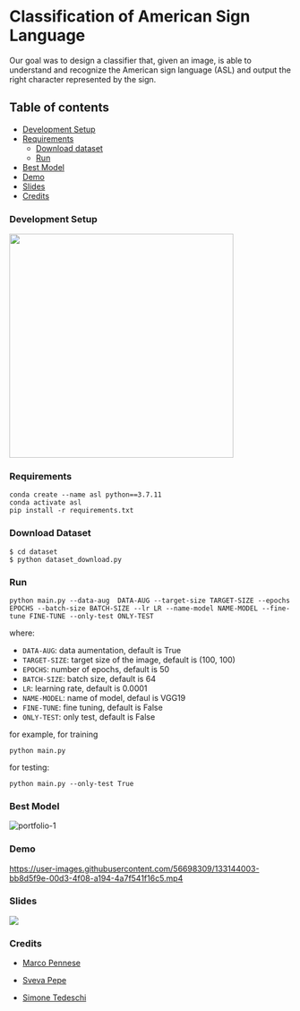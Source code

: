 # Classification of American Sign Language

Our goal was to design a classifier that, given an image, is able to understand and recognize the American sign language (ASL) and output the right character represented by the sign.

## Table of contents

* [Development Setup](#Development-Setup)
* [Requirements](#Requirements)
  * [Download dataset](#Download-Dataset)
  * [Run](#Run)
* [Best Model](#Best-Model)
* [Demo](#Demo)
* [Slides](#Slides)
* [Credits](#Credits)

### Development Setup

<img src="https://user-images.githubusercontent.com/56698309/149671605-81b97714-41e6-44af-9cc5-f765297e712d.png" height="400px">


### Requirements

```
conda create --name asl python==3.7.11
conda activate asl
pip install -r requirements.txt
```
### Download Dataset

```
$ cd dataset
$ python dataset_download.py
```

### Run

```
python main.py --data-aug  DATA-AUG --target-size TARGET-SIZE --epochs EPOCHS --batch-size BATCH-SIZE --lr LR --name-model NAME-MODEL --fine-tune FINE-TUNE --only-test ONLY-TEST
```

where:
- `DATA-AUG`: data aumentation, default is True
- `TARGET-SIZE`: target size of the image, default is (100, 100)
- `EPOCHS`: number of epochs, default is 50
- `BATCH-SIZE`: batch size, default is 64
- `LR`: learning rate, default is 0.0001
- `NAME-MODEL`: name of model, defaul is VGG19
- `FINE-TUNE`: fine tuning, default is False
- `ONLY-TEST`: only test, default is False

for example, for training

```
python main.py
```

for testing:

```
python main.py --only-test True
```

### Best Model

![portfolio-1](https://user-images.githubusercontent.com/56698309/135748858-91e971e1-3152-4f08-bbe5-6f8577f8c661.png)


### Demo

https://user-images.githubusercontent.com/56698309/133144003-bb8d5f9e-00d3-4f08-a194-4a7f541f16c5.mp4

### Slides

<a href="https://docs.google.com/presentation/d/e/2PACX-1vRG6HQlMQ6BwrWWcnURHSyP_m0RtJJI3Ur5MYK46NToF9yDpjFdTnVL2KtfM-0x4jsCKBdxACpZiIcu/pub?start=false&loop=false&delayms=60000" target="_blank"> 
  <img src="https://user-images.githubusercontent.com/56698309/133143736-0ae49c74-02b9-459a-a359-69f3b0e09e71.png">
</a>

### Credits

* [Marco Pennese](https://github.com/MarcoPenne)

* [Sveva Pepe](https://github.com/pepes97)

* [Simone Tedeschi](https://github.com/sted97)
